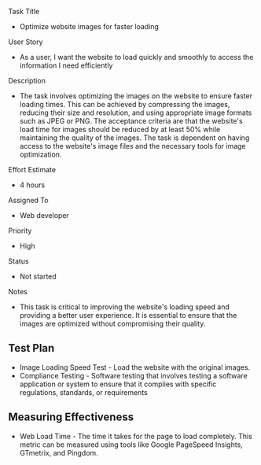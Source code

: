 Task Title
* Optimize website images for faster loading

User Story
* As a user, I want the website to load quickly and smoothly to access the information I need efficiently

Description
* The task involves optimizing the images on the website to ensure faster loading times. This can be achieved by compressing the images, reducing their size and resolution, and using appropriate image formats such as JPEG or PNG. The acceptance criteria are that the website's load time for images should be reduced by at least 50% while maintaining the quality of the images. The task is dependent on having access to the website's image files and the necessary tools for image optimization.

Effort Estimate
* 4 hours

Assigned To
* Web developer

Priority
* High

Status
* Not started

Notes
* This task is critical to improving the website's loading speed and providing a better user experience. It is essential to ensure that the images are optimized without compromising their quality.

## Test Plan
* Image Loading Speed Test - Load the website with the original images.
* Compliance Testing - Software testing that involves testing a software application or system to ensure that it complies with specific regulations, standards, or requirements

## Measuring Effectiveness
* Web Load Time - The time it takes for the page to load completely. This metric can be measured using tools like Google PageSpeed Insights, GTmetrix, and Pingdom.